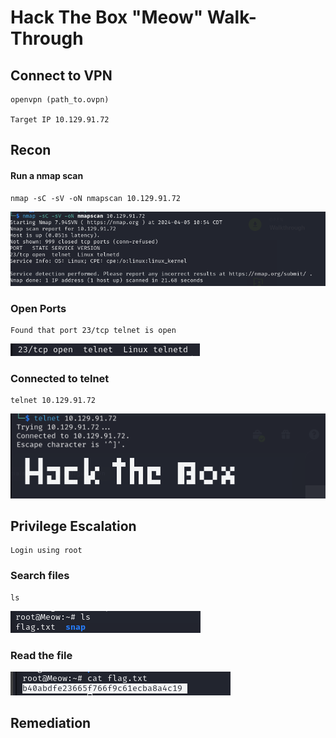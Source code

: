 # Hack The Box "Meow" Walk-Through



## Connect to VPN
    openvpn (path_to.ovpn)

    Target IP 10.129.91.72

## Recon
#### Run a nmap scan
    nmap -sC -sV -oN nmapscan 10.129.91.72
![alt text](image-1.png)

### Open Ports
    Found that port 23/tcp telnet is open

![alt text](image-2.png)


### Connected to telnet

    telnet 10.129.91.72
![alt text](image-3.png)


## Privilege Escalation
    Login using root


### Search files
    ls
![alt text](image-4.png)

### Read the file 
![alt text](image-5.png)

## Remediation 